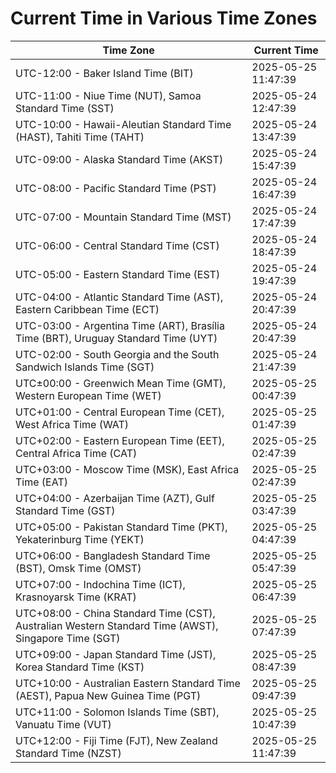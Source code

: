 # Current Time in Various Time Zones

| Time Zone | Current Time |
|-----------|--------------|
| UTC-12:00 - Baker Island Time (BIT) | 2025-05-25 11:47:39 |
| UTC-11:00 - Niue Time (NUT), Samoa Standard Time (SST) | 2025-05-24 12:47:39 |
| UTC-10:00 - Hawaii-Aleutian Standard Time (HAST), Tahiti Time (TAHT) | 2025-05-24 13:47:39 |
| UTC-09:00 - Alaska Standard Time (AKST) | 2025-05-24 15:47:39 |
| UTC-08:00 - Pacific Standard Time (PST) | 2025-05-24 16:47:39 |
| UTC-07:00 - Mountain Standard Time (MST) | 2025-05-24 17:47:39 |
| UTC-06:00 - Central Standard Time (CST) | 2025-05-24 18:47:39 |
| UTC-05:00 - Eastern Standard Time (EST) | 2025-05-24 19:47:39 |
| UTC-04:00 - Atlantic Standard Time (AST), Eastern Caribbean Time (ECT) | 2025-05-24 20:47:39 |
| UTC-03:00 - Argentina Time (ART), Brasília Time (BRT), Uruguay Standard Time (UYT) | 2025-05-24 20:47:39 |
| UTC-02:00 - South Georgia and the South Sandwich Islands Time (SGT) | 2025-05-24 21:47:39 |
| UTC±00:00 - Greenwich Mean Time (GMT), Western European Time (WET) | 2025-05-25 00:47:39 |
| UTC+01:00 - Central European Time (CET), West Africa Time (WAT) | 2025-05-25 01:47:39 |
| UTC+02:00 - Eastern European Time (EET), Central Africa Time (CAT) | 2025-05-25 02:47:39 |
| UTC+03:00 - Moscow Time (MSK), East Africa Time (EAT) | 2025-05-25 02:47:39 |
| UTC+04:00 - Azerbaijan Time (AZT), Gulf Standard Time (GST) | 2025-05-25 03:47:39 |
| UTC+05:00 - Pakistan Standard Time (PKT), Yekaterinburg Time (YEKT) | 2025-05-25 04:47:39 |
| UTC+06:00 - Bangladesh Standard Time (BST), Omsk Time (OMST) | 2025-05-25 05:47:39 |
| UTC+07:00 - Indochina Time (ICT), Krasnoyarsk Time (KRAT) | 2025-05-25 06:47:39 |
| UTC+08:00 - China Standard Time (CST), Australian Western Standard Time (AWST), Singapore Time (SGT) | 2025-05-25 07:47:39 |
| UTC+09:00 - Japan Standard Time (JST), Korea Standard Time (KST) | 2025-05-25 08:47:39 |
| UTC+10:00 - Australian Eastern Standard Time (AEST), Papua New Guinea Time (PGT) | 2025-05-25 09:47:39 |
| UTC+11:00 - Solomon Islands Time (SBT), Vanuatu Time (VUT) | 2025-05-25 10:47:39 |
| UTC+12:00 - Fiji Time (FJT), New Zealand Standard Time (NZST) | 2025-05-25 11:47:39 |
